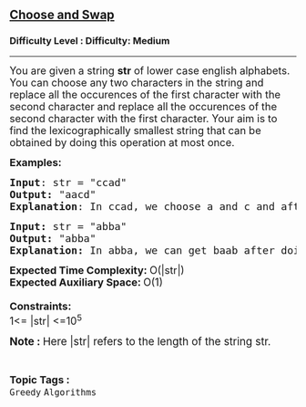 <h2><a href="https://www.geeksforgeeks.org/problems/choose-and-swap0531/1?page=8&sprint=a663236c31453b969852f9ea22507634&sprint=a663236c31453b969852f9ea22507634&sortBy=submissions">Choose and Swap</a></h2><h3>Difficulty Level : Difficulty: Medium</h3><hr><div class="problems_problem_content__Xm_eO"><p><span style="font-size: 18px;">You are given a string <strong>str</strong> of lower case english alphabets. You can choose any two characters in the string and replace all the occurences of the first character with the second character and replace all the occurences of the second character with the first character. Your aim is to find the lexicographically smallest string that can be obtained by doing this operation at most once.</span></p>
<p><span style="font-size: 18px;"><strong>Examples:</strong></span></p>
<pre><span style="font-size: 18px;"><strong>Input</strong>: str = "ccad"
<strong>Output:</strong>&nbsp;"aacd"
<strong>Explanation</strong>: In ccad, we choose a and c and after doing the replacement operation once we get, aacd and this is the lexicographically smallest string possible. </span></pre>
<pre><span style="font-size: 18px;"><strong>Input: </strong>str = "abba"
<strong>Output: </strong>"abba"
<strong>Explanation: </strong>In abba, we can get baab after doing the replacement operation once for a and b but that is not lexicographically smaller than abba. So, the answer is abba. </span></pre>
<p><span style="font-size: 18px;"><strong>Expected Time Complexity: </strong>O(|str|)&nbsp;<strong><br>Expected Auxiliary Space: </strong>O(1)<strong><br><br>Constraints:</strong><br>1&lt;= |str| &lt;=10<sup>5</sup></span></p>
<p><span style="font-size: 14pt;"><strong>Note :&nbsp;</strong>Here |str| refers to the length of the string str.</span></p></div><br><p><span style=font-size:18px><strong>Topic Tags : </strong><br><code>Greedy</code>&nbsp;<code>Algorithms</code>&nbsp;